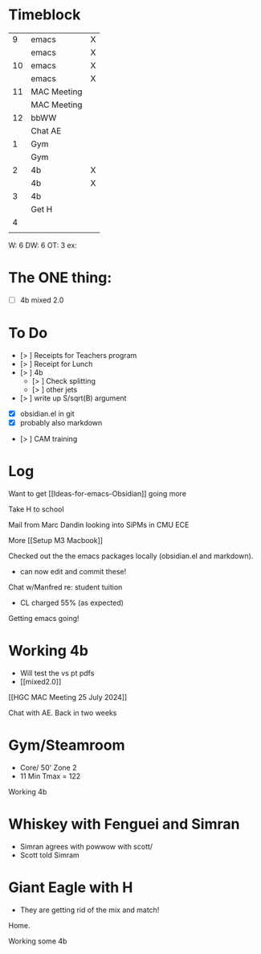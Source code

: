 # Timeblock

|    |             |   |
|----|-------------|---|
| 9  | emacs       | X |
|    | emacs       | X |
| 10 | emacs       | X |
|    | emacs       | X |
| 11 | MAC Meeting |   |
|    | MAC Meeting |   |
| 12 | bbWW        |   |
|    | Chat AE     |   |
| 1  | Gym         |   |
|    | Gym         |   |
| 2  | 4b          | X |
|    | 4b          | X |
| 3  | 4b          |   |
|    | Get H       |   |
| 4  |             |   |
|    |             |   |

W: 6 
DW: 6
OT: 3
ex: 

# The ONE thing: 
- [ ] 4b mixed 2.0


# To Do
- [> ] Receipts for Teachers program
- [> ] Receipt for Lunch
- [> ]  4b
	 - [> ] Check splitting
	 - [> ] other jets
- [> ] write up S/sqrt(B) argument
- [x] obsidian.el in git
- [x] probably also markdown 
- [> ] CAM training

# Log

Want to get [[Ideas-for-emacs-Obsidian]] going more

Take H to school

Mail from Marc Dandin looking into SiPMs in CMU ECE

More [[Setup M3 Macbook]]

Checked out the the emacs packages locally (obsidian.el and markdown). 
- can now edit and commit these!

Chat w/Manfred re: student tuition
 - CL charged 55% (as expected)

Getting emacs going!

# Working 4b 
- Will test the vs pt pdfs
- [[mixed2.0]]


[[HGC MAC Meeting 25 July 2024]]


Chat with AE. Back in two weeks

# Gym/Steamroom
- Core/ 50' Zone 2 
- 11 Min Tmax = 122

Working 4b 

# Whiskey with Fenguei and Simran
- Simran agrees with powwow with scott/
- Scott told Simram

# Giant Eagle with H
- They are getting rid of the mix and match!

Home. 

Working some 4b


